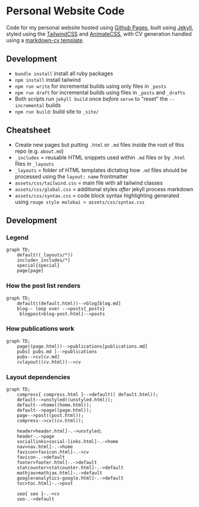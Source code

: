 # Personal Website Code

Code for my personal website hosted using [Github Pages](https://pages.github.com/), built using [Jekyll](https://jekyllrb.com/), styled using the [TailwindCSS](https://tailwindcss.com) and [AnimateCSS](https://animate.style/), with CV generation handled using a [markdown-cv template](https://elipapa.github.io/markdown-cv/).

## Development

- `bundle install` install all ruby packages  
- `npm install` install tailwind
- `npm run write` for incremental builds using only files in `_posts`  
- `npm run draft` for incremental builds using files in `_posts` and `_drafts`  
- Both scripts run `jekyll build` once *before* `serve` to "reset" the `--incremental` builds
- `npm run build`: build site to `_site/`

## Cheatsheet

- Create new pages but putting `.html` or `.md` files inside the root of this repo (e.g. `about.md`)
- `_includes` = reusable HTML snippets used within `.md` files or by `.html` files in `_layouts`
- `_layouts` = folder of HTML templates dictating how `.md` files should be processed using the `layout: name` frontmatter
- `assets/css/tailwind.css` = main file with all tailwind classes
- `assets/css/global.css` = additional styles *after* jekyll process markdown
- `assets/css/syntax.css` = code block syntax highlighting generated using `rouge style molokai > assets/css/syntax.css`

## Development

### Legend

```mermaid
graph TD;
    default((_layouts/*))
    include>_includes/*]
    special{special}
    page[page]
```

### How the post list renders

```mermaid
graph TD;
    default((default.html))-->blog[blog.md]
    blog-- loop over -->posts{_posts}
     blogpost>blog-post.html]-->posts
```

### How publications work

```mermaid
graph TD;
    page((page.html))-->publications[publications.md]
    pubs[ pubs.md ]-->publications
    pubs-->cv[cv.md]
    cvlayout((cv.html))-->cv
```

### Layout dependencies

```mermaid
graph TD;
    compress{ compress.html }-->default(( default.html));
    default-->unstyled((unstyled.html));
    default-->home((home.html));
    default-->page((page.html));
    page-->post((post.html));
    compress-->cv((cv.html));

    header>header.html]-.->unstyled;
    header-.->page
    sociallinks>social-links.html]-.->home
    nav>nav.html]-.->home
    favicon>favicon.html]-.->cv
    favicon-.->default
    footer>footer.html]-.->default
    statcounter>statcounter.html]-.->default
    mathjax>mathjax.html]-.->default
    google>analytics-google.html]-.->default
    toc>toc.html]-.->post

    seo{ seo }-.->cv
    seo-.->default


```
